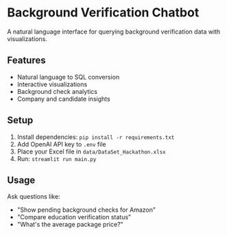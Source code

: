 # Background Verification Chatbot

A natural language interface for querying background verification data with visualizations.

## Features
- Natural language to SQL conversion
- Interactive visualizations
- Background check analytics
- Company and candidate insights

## Setup
1. Install dependencies: `pip install -r requirements.txt`
2. Add OpenAI API key to `.env` file
3. Place your Excel file in `data/DataSet_Hackathon.xlsx`
4. Run: `streamlit run main.py`

## Usage
Ask questions like:
- "Show pending background checks for Amazon"
- "Compare education verification status"
- "What's the average package price?"